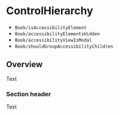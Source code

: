 # ControlHierarchy

- ``Book/isAccessibilityElement``
- ``Book/accessibilityElementsHidden``
- ``Book/accessibilityViewIsModal``
- ``Book/shouldGroupAccessibilityChildren``

## Overview

<!--@START_MENU_TOKEN@-->Text<!--@END_MENU_TOKEN@-->

### Section header

<!--@START_MENU_TOKEN@-->Text<!--@END_MENU_TOKEN@-->
